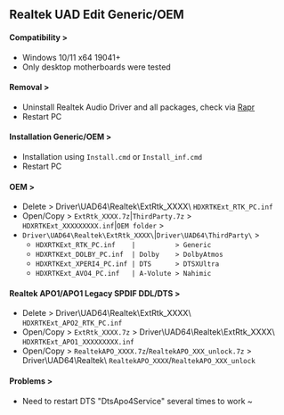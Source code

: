 ## Realtek UAD Edit Generic/OEM
#### Compatibility >
- Windows 10/11 x64 19041+
- Only desktop motherboards were tested
#### Removal >
- Uninstall Realtek Audio Driver and all packages, check via [Rapr][DriverStoreExplorer]
- Restart PC
#### Installation Generic/OEM >
- Installation using `Install.cmd` or `Install_inf.cmd`
- Restart PC
#### OEM >
- Delete    > Driver\UAD64\Realtek\ExtRtk_XXXX\ `HDXRTKExt_RTK_PC.inf`
- Open/Copy > `ExtRtk_XXXX.7z`|`ThirdParty.7z` > `HDXRTKExt_XXXXXXXXX.inf`|`OEM folder` >
- `Driver\UAD64\Realtek\ExtRtk_XXXX\`|`Driver\UAD64\ThirdParty\` >
  - `HDXRTKExt_RTK_PC.inf    |          > Generic`
  - `HDXRTKExt_DOLBY_PC.inf  | Dolby    > DolbyAtmos`
  - `HDXRTKExt_XPERI4_PC.inf | DTS      > DTSXUltra`
  - `HDXRTKExt_AVO4_PC.inf   | A-Volute > Nahimic`
#### Realtek APO1/APO1 Legacy SPDIF DDL/DTS >
- Delete    > Driver\UAD64\Realtek\ExtRtk_XXXX\ `HDXRTKExt_APO2_RTK_PC.inf`
- Open/Copy > `ExtRtk_XXXX.7z` > Driver\UAD64\Realtek\ExtRtk_XXXX\ `HDXRTKExt_APO1_XXXXXXXXX.inf`
- Open/Copy > `RealtekAPO_XXXX.7z`/`RealtekAPO_XXX_unlock.7z` > Driver\UAD64\Realtek\ `RealtekAPO_XXXX`/`RealtekAPO_XXX_unlock`
#### Problems >
- Need to restart DTS "DtsApo4Service" several times to work ~

[DriverStoreExplorer]: https://github.com/lostindark/DriverStoreExplorer
